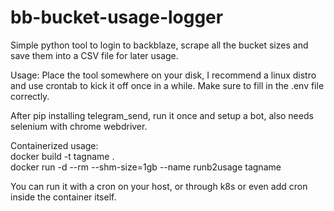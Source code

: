 # bb-bucket-usage-logger
Simple python tool to login to backblaze, scrape all the bucket sizes and save them into a CSV file for later usage.

Usage:
Place the tool somewhere on your disk, I recommend a linux distro and use crontab to kick it off once in a while.
Make sure to fill in the .env file correctly.

After pip installing telegram_send, run it once and setup a bot, also needs selenium with chrome webdriver.

Containerized usage:  
docker build -t tagname .  
docker run -d --rm --shm-size=1gb --name runb2usage tagname
  
You can run it with a cron on your host, or through k8s or even add cron inside the container itself.